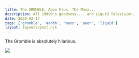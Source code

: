 ```yaml
---
title: The GROMBLE, Aeon Flux, The Maxx... 
description: All 19990's goodness.... and Liquid Television.
date: 2020-02-17
tags: ['gromble', 'aahhh', 'maxx', 'aeon', 'liquid']
layout: layouts/post.njk
---
```


The Gromble is absolutely hilarious.

<img src="https://i.pinimg.com/originals/66/d5/19/66d5195799ecbb41e15f567d7d98f725.gif">
